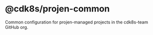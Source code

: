 # @cdk8s/projen-common

Common configuration for projen-managed projects in the cdk8s-team GitHub org.

